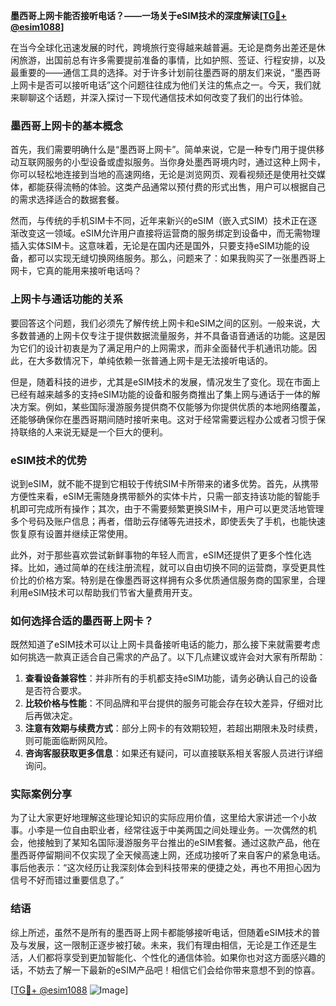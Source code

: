 **墨西哥上网卡能否接听电话？——一场关于eSIM技术的深度解读[[TG💪+ @esim1088](https://t.me/s/esim1088)]**

在当今全球化迅速发展的时代，跨境旅行变得越来越普遍。无论是商务出差还是休闲旅游，出国前总有许多需要提前准备的事情，比如护照、签证、行程安排，以及最重要的——通信工具的选择。对于许多计划前往墨西哥的朋友们来说，“墨西哥上网卡是否可以接听电话”这个问题往往成为他们关注的焦点之一。今天，我们就来聊聊这个话题，并深入探讨一下现代通信技术如何改变了我们的出行体验。

### 墨西哥上网卡的基本概念

首先，我们需要明确什么是“墨西哥上网卡”。简单来说，它是一种专门用于提供移动互联网服务的小型设备或虚拟服务。当你身处墨西哥境内时，通过这种上网卡，你可以轻松地连接到当地的高速网络，无论是浏览网页、观看视频还是使用社交媒体，都能获得流畅的体验。这类产品通常以预付费的形式出售，用户可以根据自己的需求选择适合的数据套餐。

然而，与传统的手机SIM卡不同，近年来新兴的eSIM（嵌入式SIM）技术正在逐渐改变这一领域。eSIM允许用户直接将运营商的服务绑定到设备中，而无需物理插入实体SIM卡。这意味着，无论是在国内还是国外，只要支持eSIM功能的设备，都可以实现无缝切换网络服务。那么，问题来了：如果我购买了一张墨西哥上网卡，它真的能用来接听电话吗？

### 上网卡与通话功能的关系

要回答这个问题，我们必须先了解传统上网卡和eSIM之间的区别。一般来说，大多数普通的上网卡仅专注于提供数据流量服务，并不具备语音通话的功能。这是因为它们的设计初衷是为了满足用户的上网需求，而非全面替代手机通讯功能。因此，在大多数情况下，单纯依赖一张普通上网卡是无法接听电话的。

但是，随着科技的进步，尤其是eSIM技术的发展，情况发生了变化。现在市面上已经有越来越多的支持eSIM功能的设备和服务商推出了集上网与通话于一体的解决方案。例如，某些国际漫游服务提供商不仅能够为你提供优质的本地网络覆盖，还能够确保你在墨西哥期间随时接听来电。这对于经常需要远程办公或者习惯于保持联络的人来说无疑是一个巨大的便利。

### eSIM技术的优势

说到eSIM，就不能不提到它相较于传统SIM卡所带来的诸多优势。首先，从携带方便性来看，eSIM无需随身携带额外的实体卡片，只需一部支持该功能的智能手机即可完成所有操作；其次，由于不需要频繁更换SIM卡，用户可以更灵活地管理多个号码及账户信息；再者，借助云存储等先进技术，即使丢失了手机，也能快速恢复原有设置并继续正常使用。

此外，对于那些喜欢尝试新鲜事物的年轻人而言，eSIM还提供了更多个性化选择。比如，通过简单的在线注册流程，就可以自由切换不同的运营商，享受更具性价比的价格方案。特别是在像墨西哥这样拥有众多优质通信服务商的国家里，合理利用eSIM技术可以帮助我们节省大量费用开支。

### 如何选择合适的墨西哥上网卡？

既然知道了eSIM技术可以让上网卡具备接听电话的能力，那么接下来就需要考虑如何挑选一款真正适合自己需求的产品了。以下几点建议或许会对大家有所帮助：

1. **查看设备兼容性**：并非所有的手机都支持eSIM功能，请务必确认自己的设备是否符合要求。
2. **比较价格与性能**：不同品牌和平台提供的服务可能会存在较大差异，仔细对比后再做决定。
3. **注意有效期与续费方式**：部分上网卡的有效期较短，若超出期限未及时续费，则可能面临断网风险。
4. **咨询客服获取更多信息**：如果还有疑问，可以直接联系相关客服人员进行详细询问。

### 实际案例分享

为了让大家更好地理解这些理论知识的实际应用价值，这里给大家讲述一个小故事。小李是一位自由职业者，经常往返于中美两国之间处理业务。一次偶然的机会，他接触到了某知名国际漫游服务平台推出的eSIM套餐。通过这款产品，他在墨西哥停留期间不仅实现了全天候高速上网，还成功接听了来自客户的紧急电话。事后他表示：“这次经历让我深刻体会到科技带来的便捷之处，再也不用担心因为信号不好而错过重要信息了。”

### 结语

综上所述，虽然不是所有的墨西哥上网卡都能够接听电话，但随着eSIM技术的普及与发展，这一限制正逐步被打破。未来，我们有理由相信，无论是工作还是生活，人们都将享受到更加智能化、个性化的通信体验。如果你也对这方面感兴趣的话，不妨去了解一下最新的eSIM产品吧！相信它们会给你带来意想不到的惊喜。

[[TG💪+ @esim1088](https://t.me/s/esim1088) ![Image](https://i.postimg.cc/4NQfJmqS/Snipaste-2025-05-13-00-14-12.png)]
